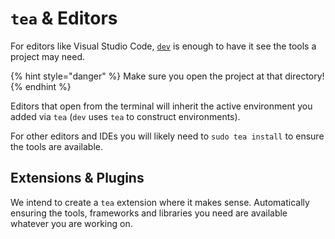 # `tea` & Editors

For editors like Visual Studio Code, [`dev`](/dev.md) is enough to have it see
the tools a project may need.

{% hint style="danger" %}
Make sure you open the project at that directory!
{% endhint %}

Editors that open from the terminal will inherit the active environment you
added via `tea` (`dev` uses `tea` to construct environments).

For other editors and IDEs you will likely need to `sudo tea install` to
ensure the tools are available.


## Extensions & Plugins

We intend to create a `tea` extension where it makes sense. Automatically
ensuring the tools, frameworks and libraries you need are available whatever
you are working on.
